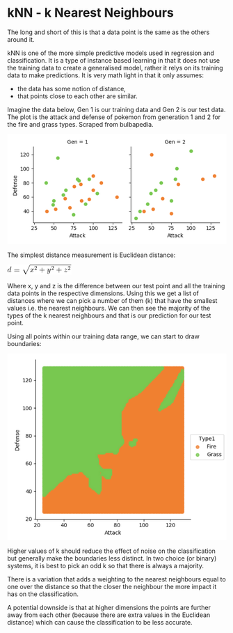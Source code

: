 # kNN - k Nearest Neighbours

The long and short of this is that a data point is the same as the others around it.

kNN is one of the more simple predictive models used in regression and classification. It is a type of instance based learning in that it does not use the training data to create a generalised model, rather it relys on its training data to make predictions. It is very math light in that it only assumes:

- the data has some notion of distance,
- that points close to each other are similar.
 

Imagine the data below, Gen 1 is our training data and Gen 2 is our test data. The plot is the attack and defense of pokemon from generation 1 and 2 for the fire and grass types. Scraped from bulbapedia.

![error function](../images/kNN.png)

The simplest distance measurement is Euclidean distance:

![error function](../images/EuclideanDistance.gif)

Where x, y and z is the difference between our test point and all the training data points in the respective dimensions. Using this we get a list of distances where we can pick a number of them (k) that have the smallest values i.e. the nearest neighbours. We can then see the majority of the types of the k nearest neighbours and that is our prediction for our test point.

Using all points within our training data range, we can start to draw boundaries:

![error function](../images/kNN_Boundaries.png)

Higher values of k should reduce the effect of noise on the classification but generally make the boundaries less distinct. In two choice (or binary) systems, it is best to pick an odd k so that there is always a majority. 

There is a variation that adds a weighting to the nearest neighbours equal to one over the distance so that the closer the neighbour the more impact it has on the classification.

A potential downside is that at higher dimensions the points are further away from each other (because there are extra values in the Euclidean distance) which can cause the classification to be less accurate.
